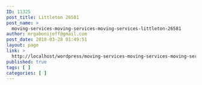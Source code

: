 ```yaml
---
ID: 11325
post_title: Littleton 26581
post_name: >
  moving-services-moving-services-moving-services-littleton-26581
author: mrgabonijeff@gmail.com
post_date: 2018-03-28 01:49:51
layout: page
link: >
  http://localhost/wordpress/moving-services-moving-services-moving-services-littleton-26581/
published: true
tags: [ ]
categories: [ ]
---
```

